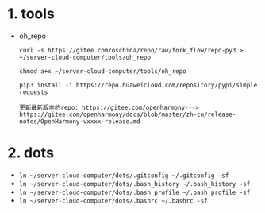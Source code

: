# 1. tools
- oh_repo
  ```shell
  curl -s https://gitee.com/oschina/repo/raw/fork_flow/repo-py3 > ~/server-cloud-computer/tools/oh_repo

  chmod a+x ~/server-cloud-computer/tools/oh_repo

  pip3 install -i https://repo.huaweicloud.com/repository/pypi/simple requests

  更新最新版本的repo: https://gitee.com/openharmony---> https://gitee.com/openharmony/docs/blob/master/zh-cn/release-notes/OpenHarmony-vxxxx-release.md 
  ```


# 2. dots

- `ln ~/server-cloud-computer/dots/.gitconfig ~/.gitconfig -sf` 
- `ln ~/server-cloud-computer/dots/.bash_history ~/.bash_history -sf` 
- `ln ~/server-cloud-computer/dots/.bash_profile ~/.bash_profile -sf` 
- `ln ~/server-cloud-computer/dots/.bashrc ~/.bashrc -sf` 

